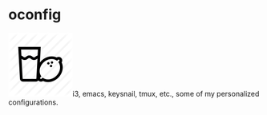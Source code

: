 # oconfig
[![lemon]][lemon-s]i3, emacs, keysnail, tmux, etc., some of my personalized configurations. 

[lemon]: https://github.com/oxh/oconfig/raw/master/images/img/Lemon_Juice-128.png?raw=true "lemon-juice"
[lemon-s]: https://github.com/oxh/oconfig/blob/master/images/img/Lemon_Juice-128.png
